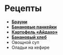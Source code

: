 # Рецепты

- [**Брауни**](brownie.md)
- [**Банановые панкейки**](bananpanc_recipes_list.md)
- [**Картофель «Айдахо»**](kartofel_aidos_recipes_list.md)
- [**Банановый хлеб**](banana_bread.md)
- Овощной суп
- Оладьи на кефире